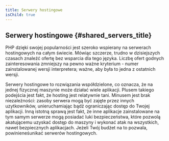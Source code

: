 ```yaml
---
title: Serwery hostingowe
isChild: true
---
```


## Serwery hostingowe {#shared_servers_title}

PHP dzięki swojej popularności jest szeroko wspierany na serwerach hostingowych na całym świecie. Mówiąc szczerze,
trudno w dzisiejszych czasach znaleźć ofertę bez wsparcia dla tego języka. Liczbę ofert godnych zainteresowania
zmniejszy na pewno ważne kryterium - numer zainstalowanej wersji interpretera; ważne, aby była to jedna z ostatnich
wersji.

Serwery hostingowe to rozwiązania współdzielone, co oznacza, że na jednej fizycznej maszynie może działać wiele
aplikacji. Plusem takiego podejścia jest fakt, że hosting jest relatywnie tani. Minusem jest brak niezależności:
zasoby serwera mogą być zajęte przez innych uzytkowników, unieruchamiając bądź ograniczając dostęp do Twojej aplikacji.
Inną istotną sprawą jest fakt, że inne aplikacje zainstalowane na tym samym serwerze mogą posiadać luki bezpieczeństwa,
które pozwolą akatującemu uzyskać dostęp do maszyny i wykonać atak na wszystkich, nawet bezpiecznych aplikacjach.
Jeżeli Twój budżet na to pozwala, powinieneśunikać serwerów hostingowych.
